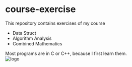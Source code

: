 # course-exercise
This repository contains exercises of my course  
* Data Struct
* Algorithm Analysis
* Combined Mathematics
>
Most programs are in C or C++, because I first learn them.  
![logo](https://cdn.jsdelivr.net/gh/xuzf-git/CDN@master/img/course-exercise/C-C++.png)

